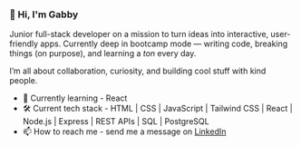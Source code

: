 <!--
**gabbythecoder/gabbythecoder** is a ✨ _special_ ✨ repository because its `README.md` (this file) appears on your GitHub profile.

- 🔭 I’m currently working on ...
- 🌱 I’m currently learning ...
- 👯 I’m looking to collaborate on ...
- 🤔 I’m looking for help with ...
- 💬 Ask me about ...
- 📫 How to reach me: ...
- 😄 Pronouns: ...
- ⚡ Fun fact: ...
-->

### 👋 Hi, I'm Gabby

Junior full-stack developer on a mission to turn ideas into interactive, user-friendly apps. 
Currently deep in bootcamp mode — writing code, breaking things (on purpose), and learning a *ton* every day.

I’m all about collaboration, curiosity, and building cool stuff with kind people.

- 🌱 Currently learning - React
- 🛠️ Current tech stack - HTML | CSS | JavaScript | Tailwind CSS | React | Node.js | Express | REST APIs | SQL | PostgreSQL
- 📫 How to reach me - send me a message on [LinkedIn](https://www.linkedin.com/in/gabbyy-frenchh/)
